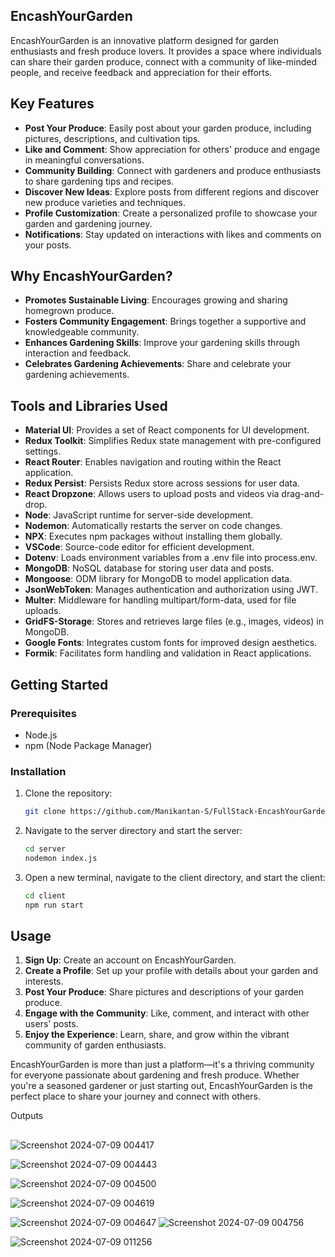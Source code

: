 ## EncashYourGarden

EncashYourGarden is an innovative platform designed for garden enthusiasts and fresh produce lovers. It provides a space where individuals can share their garden produce, connect with a community of like-minded people, and receive feedback and appreciation for their efforts.

## Key Features

- **Post Your Produce**: Easily post about your garden produce, including pictures, descriptions, and cultivation tips.
- **Like and Comment**: Show appreciation for others' produce and engage in meaningful conversations.
- **Community Building**: Connect with gardeners and produce enthusiasts to share gardening tips and recipes.
- **Discover New Ideas**: Explore posts from different regions and discover new produce varieties and techniques.
- **Profile Customization**: Create a personalized profile to showcase your garden and gardening journey.
- **Notifications**: Stay updated on interactions with likes and comments on your posts.

## Why EncashYourGarden?

- **Promotes Sustainable Living**: Encourages growing and sharing homegrown produce.
- **Fosters Community Engagement**: Brings together a supportive and knowledgeable community.
- **Enhances Gardening Skills**: Improve your gardening skills through interaction and feedback.
- **Celebrates Gardening Achievements**: Share and celebrate your gardening achievements.

## Tools and Libraries Used

- **Material UI**: Provides a set of React components for UI development.
- **Redux Toolkit**: Simplifies Redux state management with pre-configured settings.
- **React Router**: Enables navigation and routing within the React application.
- **Redux Persist**: Persists Redux store across sessions for user data.
- **React Dropzone**: Allows users to upload posts and videos via drag-and-drop.
- **Node**: JavaScript runtime for server-side development.
- **Nodemon**: Automatically restarts the server on code changes.
- **NPX**: Executes npm packages without installing them globally.
- **VSCode**: Source-code editor for efficient development.
- **Dotenv**: Loads environment variables from a .env file into process.env.
- **MongoDB**: NoSQL database for storing user data and posts.
- **Mongoose**: ODM library for MongoDB to model application data.
- **JsonWebToken**: Manages authentication and authorization using JWT.
- **Multer**: Middleware for handling multipart/form-data, used for file uploads.
- **GridFS-Storage**: Stores and retrieves large files (e.g., images, videos) in MongoDB.
- **Google Fonts**: Integrates custom fonts for improved design aesthetics.
- **Formik**: Facilitates form handling and validation in React applications.

## Getting Started

### Prerequisites

- Node.js
- npm (Node Package Manager)

### Installation

1. Clone the repository:
    ```bash
    git clone https://github.com/Manikantan-S/FullStack-EncashYourGarden-.git
    ```

2. Navigate to the server directory and start the server:
    ```bash
    cd server
    nodemon index.js
    ```

3. Open a new terminal, navigate to the client directory, and start the client:
    ```bash
    cd client
    npm run start
    ```

## Usage

1. **Sign Up**: Create an account on EncashYourGarden.
2. **Create a Profile**: Set up your profile with details about your garden and interests.
3. **Post Your Produce**: Share pictures and descriptions of your garden produce.
4. **Engage with the Community**: Like, comment, and interact with other users' posts.
5. **Enjoy the Experience**: Learn, share, and grow within the vibrant community of garden enthusiasts.

EncashYourGarden is more than just a platform—it's a thriving community for everyone passionate about gardening and fresh produce. Whether you're a seasoned gardener or just starting out, EncashYourGarden is the perfect place to share your journey and connect with others.

Outputs
##
![Screenshot 2024-07-09 004417](https://github.com/user-attachments/assets/214505fd-2b19-44ef-9ed3-07c789182f0d)

![Screenshot 2024-07-09 004443](https://github.com/user-attachments/assets/7e042f53-2163-430d-96a4-f4b8d913cff5)

![Screenshot 2024-07-09 004500](https://github.com/user-attachments/assets/4d28fa4c-6006-4c43-ba7c-8026b4659e04)

![Screenshot 2024-07-09 004619](https://github.com/user-attachments/assets/dcc831e5-eba7-4eda-9dc9-32cd0b3041ec)

![Screenshot 2024-07-09 004647](https://github.com/user-attachments/assets/a871f299-4c45-4f36-aa17-f04b1c419b78)
![Screenshot 2024-07-09 004756](https://github.com/user-attachments/assets/3c3ddbec-14e5-4b1c-890f-f20448b93cec)

![Screenshot 2024-07-09 011256](https://github.com/user-attachments/assets/51f71bfb-5af1-4e99-b8de-1e09834b185a)



